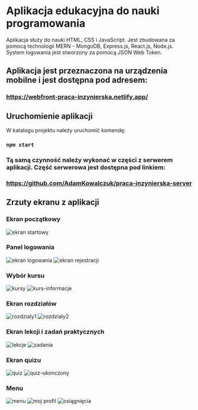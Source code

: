 # Aplikacja edukacyjna do nauki programowania

Aplikacja służy do nauki HTML, CSS i JavaScript. Jest zbudowana za pomocą technologii MERN - MongoDB, Express.js, React.js, Node.js. System logowania jest stworzony za pomocą JSON Web Token.

## Aplikacja jest przeznaczona na urządzenia mobilne i jest dostępna pod adresem:

### https://webfront-praca-inzynierska.netlify.app/

## Uruchomienie aplikacji
W katalogu projektu należy uruchomić komendę:

### `npm start`

### Tą samą czynność należy wykonać w części z serwerem aplikacji. Część serwerowa jest dostępna pod linkiem:
### https://github.com/AdamKowalczuk/praca-inzynierska-server

## Zrzuty ekranu z aplikacji

### Ekran początkowy
![ekran startowy](https://user-images.githubusercontent.com/57939211/146684354-0113ea82-0408-4afb-ac03-2a99a8ccbcce.png)

### Panel logowania
![ekran logowania](https://user-images.githubusercontent.com/57939211/146684029-506d0f61-63cd-4b35-ace2-b7f8458ff5f9.png)
   ![ekran rejestracji](https://user-images.githubusercontent.com/57939211/146683972-4310cd2d-752d-4961-902e-667d1c3241a8.png)

### Wybór kursu
![kursy](https://user-images.githubusercontent.com/57939211/146684037-8ad3a544-91e2-49af-a7e8-0d143c943e14.png)
![kurs-informacje](https://user-images.githubusercontent.com/57939211/146684039-f49d810c-a810-423c-bee5-23c00f6116a1.png)

### Ekran rozdziałów
![rozdzialy1](https://user-images.githubusercontent.com/57939211/146684045-bac79bd9-effd-48d4-bd6a-1f8234351677.png)
![rozdzialy2](https://user-images.githubusercontent.com/57939211/146684067-f2638cc5-9b78-4156-937d-31ae4c653812.png)

### Ekran lekcji i zadań praktycznych
![lekcje](https://user-images.githubusercontent.com/57939211/146684148-fc3a2f68-cffe-460d-ba39-71401af8556b.png)
![zadania](https://user-images.githubusercontent.com/57939211/146684157-94181a8e-1757-48e8-9061-94ed819302c1.png)

### Ekran quizu
![quiz](https://user-images.githubusercontent.com/57939211/146684153-0e72303d-cbdb-454b-81f0-8b5e4d022dba.png)
![quiz-ukonczony](https://user-images.githubusercontent.com/57939211/146684155-386e9b75-700e-4506-9e11-4f309372a049.png)

### Menu
![menu](https://user-images.githubusercontent.com/57939211/146684161-9670feda-2bb8-4bd4-af52-81ba82709b71.png)
![moj profil](https://user-images.githubusercontent.com/57939211/146684166-c69f8afc-0df4-4bb2-933e-52ad200924c8.png)
![osiągnięcia](https://user-images.githubusercontent.com/57939211/146684169-630db62d-5e7c-4bb0-89a9-ef4e18205435.png)
